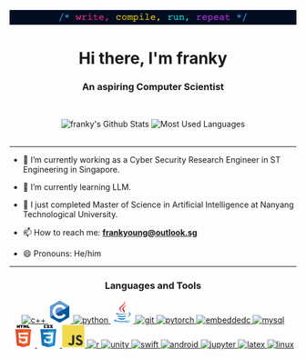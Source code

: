 <!-- ## Hi.
I'm fine. Thank you, and you? -->


![Banner](coding_wallpaper.jpg)
<h1 align="center">Hi there, I'm franky</h1>
<h3 align="center">An aspiring Computer Scientist</h3>

<br>

<p align="center">
<!-- <img align="center" src="https://github-readme-streak-stats.herokuapp.com?user=franklegolasyoung&theme=tokyonight&show_icons=true" alt="Streak Stats" width="60%"> -->
<!-- <br><br> -->
<img src="https://github-readme-stats-shash-b.vercel.app/api?username=franklegolasyoung&show_icons=true&count_private=true&theme=tokyonight" alt="franky's Github Stats" width="59.5%">
<img src="https://github-readme-stats-shash-b.vercel.app/api/top-langs?username=franklegolasyoung&show_icons=true&theme=tokyonight&layout=compact&langs_count=8" alt="Most Used Languages" width="39.2%">
<br><br>
</p>

<!-- <p><h3 align="center">Best repositories</h3></p>

<p align="center">
<a href="https://github.com/shashwatb14/TaskTastic"> <img src="https://github-readme-stats-shash-b.vercel.app/api/pin/?username=shashwatb14&repo=TaskTastic&show_icons=true&bg_color=030d22&title_color=ff2e97&icon_color=0ef3ff&text_color=ffd400&border_color=ff2e97&show_owner=true" alt="TaskTastic" width="49.5%"> </a>
<a href="https://github.com/shashwatb14/web50-search"> <img src="https://github-readme-stats-shash-b.vercel.app/api/pin/?username=shashwatb14&repo=web50-search&show_icons=true&bg_color=030d22&title_color=ff2e97&icon_color=0ef3ff&text_color=ffd400&border_color=ff2e97&show_owner=true" alt="web50-search" width="49.5%"> </a>
</p> -->

---

- 🔭 I’m currently working as a Cyber Security Research Engineer in ST Engineering in Singapore.

- 🌱 I’m currently learning LLM.
<!-- - 👯 I’m looking to collaborate on ...
- 🤔 I’m looking for help with ...-->
- 💬 I just completed Master of Science in Artificial Intelligence at Nanyang Technological University.

- 📫 How to reach me: **frankyoung@outlook.sg**

- 😄 Pronouns: He/him

---

<!-- <h3 align="center">Connect with me</h3>
<p align="center">
    <a href="https://linkedin.com/in/shashwatbhandari" target="blank"><img align="center" src="https://raw.githubusercontent.com/rahuldkjain/github-profile-readme-generator/master/src/images/icons/Social/linked-in-alt.svg" alt="shashwatbhandari" height="30" width="40" /></a>
    <a href="https://www.youtube.com/c/shashwatb" target="blank"><img align="center" src="https://raw.githubusercontent.com/rahuldkjain/github-profile-readme-generator/master/src/images/icons/Social/youtube.svg" alt="shashwatb" height="30" width="40" /></a>
    <a href="https://www.hackerrank.com/novas004" target="blank"><img align="center" src="https://raw.githubusercontent.com/rahuldkjain/github-profile-readme-generator/master/src/images/icons/Social/hackerrank.svg" alt="novas004" height="30" width="40" /></a>
    <a href="https://www.leetcode.com/novas004" target="blank"><img align="center" src="https://raw.githubusercontent.com/rahuldkjain/github-profile-readme-generator/master/src/images/icons/Social/leet-code.svg" alt="novas004" height="30" width="40" /></a>
</p> -->
<!-- 
--- -->

<h3 align="center">Languages and Tools</h3>
<p align="center">
<a href="https://cplusplus.com/" target="_blank" rel="noreferrer"> <img src="https://cdn.jsdelivr.net/gh/devicons/devicon/icons/cplusplus/cplusplus-original.svg" alt="c++" width="40" height="40"/> </a>
<a href="https://www.cprogramming.com/" target="_blank" rel="noreferrer"> <img src="https://raw.githubusercontent.com/devicons/devicon/master/icons/c/c-original.svg" alt="c" width="40" height="40"/> </a>
<a href="https://www.python.org" target="_blank" rel="noreferrer"> <img src="https://cdn.jsdelivr.net/gh/devicons/devicon/icons/python/python-original.svg" alt="python" width="40" height="40"/> </a>
<a href="https://www.java.com" target="_blank" rel="noreferrer"> <img src="https://raw.githubusercontent.com/devicons/devicon/master/icons/java/java-original.svg" alt="java" width="40" height="40"/> </a>
<a href="https://git-scm.com/" target="_blank" rel="noreferrer"> <img src="https://www.vectorlogo.zone/logos/git-scm/git-scm-icon.svg" alt="git" width="40" height="40"/> </a>
<a href="https://pytorch.org/" target="_blank" rel="noreferrer"> <img src="https://cdn.jsdelivr.net/gh/devicons/devicon/icons/pytorch/pytorch-original.svg" alt="pytorch" width="40" height="40"/> </a>
<!-- <a href="https://learn.microsoft.com/en-us/dotnet/csharp/" target="_blank" rel="noreferrer"> <img src="https://cdn.jsdelivr.net/gh/devicons/devicon/icons/csharp/csharp-original.svg" alt="csharp" width="40" height="40"/> </a> -->
<a href="https://en.wikipedia.org/wiki/Embedded_C" target="_blank" rel="noreferrer"> <img src="https://cdn.jsdelivr.net/gh/devicons/devicon/icons/embeddedc/embeddedc-original.svg" alt="embeddedc" width="40" height="40"/> </a>
<a href="https://www.mysql.com/" target="_blank" rel="noreferrer"> <img src="https://cdn.jsdelivr.net/gh/devicons/devicon/icons/mysql/mysql-original.svg" alt="mysql" width="40" height="40"/> </a>
<a href="https://www.w3.org/html/" target="_blank" rel="noreferrer"> <img src="https://raw.githubusercontent.com/devicons/devicon/master/icons/html5/html5-original-wordmark.svg" alt="html5" width="40" height="40"/> </a>
<a href="https://www.w3schools.com/css/" target="_blank" rel="noreferrer"> <img src="https://raw.githubusercontent.com/devicons/devicon/master/icons/css3/css3-original-wordmark.svg" alt="css3" width="40" height="40"/> </a> 
<a href="https://developer.mozilla.org/en-US/docs/Web/JavaScript" target="_blank" rel="noreferrer"> <img src="https://raw.githubusercontent.com/devicons/devicon/master/icons/javascript/javascript-original.svg" alt="javascript" width="40" height="40"/> </a>
<a href="https://www.r-project.org/" target="_blank" rel="noreferrer"> <img src="https://cdn.jsdelivr.net/gh/devicons/devicon/icons/r/r-original.svg" alt="r" width="40" height="40"/> </a>
<a href="https://unity.com/" target="_blank" rel="noreferrer"> <img src="https://www.vectorlogo.zone/logos/unity3d/unity3d-icon.svg" alt="unity" width="40" height="40"/> </a>
<a href="https://developer.apple.com/swift/" target="_blank" rel="noreferrer"> <img src="https://cdn.jsdelivr.net/gh/devicons/devicon/icons/swift/swift-original.svg" alt="swift" width="40" height="40"/> </a>
<a href="https://developer.android.com/" target="_blank" rel="noreferrer"> <img src="https://cdn.jsdelivr.net/gh/devicons/devicon/icons/androidstudio/androidstudio-original.svg" alt="android" width="40" height="40"/> </a>
<a href="https://jupyter.org/" target="_blank" rel="noreferrer"> <img src="https://cdn.jsdelivr.net/gh/devicons/devicon/icons/jupyter/jupyter-original.svg" alt="jupyter" width="40" height="40"/> </a>
<a href="https://www.latex-project.org/" target="_blank" rel="noreferrer"> <img src="https://cdn.jsdelivr.net/gh/devicons/devicon/icons/latex/latex-original.svg" alt="latex" width="40" height="40"/> </a>
<a href="https://www.linux.org/" target="_blank" rel="noreferrer"> <img src="https://cdn.jsdelivr.net/gh/devicons/devicon/icons/linux/linux-original.svg" alt="linux" width="40" height="40"/> </a>
</p>
